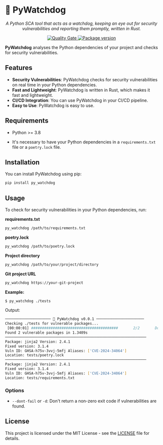 # 🐶 PyWatchdog

<p align="center">
    <em>A Python SCA tool that acts as a watchdog, keeping an eye out for security vulnerabilities and reporting them promptly, written in Rust.</em>
</p>

<p align="center">
    <a href="https://sonarcloud.io/summary/new_code?id=rohaquinlop_PyWatchdog" target="_blank">
        <img src="https://sonarcloud.io/api/project_badges/measure?project=rohaquinlop_PyWatchdog&metric=alert_status" alt="Quality Gate">
    </a>
    <a href="https://pypi.org/project/py_watchdog" target="_blank">
        <img src="https://img.shields.io/pypi/v/py_watchdog?color=%2334D058&label=pypi%20package" alt="Package version">
    </a>
</p>

**PyWatchdog** analyses the Python dependencies of your project and checks for security vulnerabilities.

## Features

- **Security Vulnerabilities**: PyWatchdog checks for security vulnerabilities on real time in your Python dependencies.
- **Fast and Lightweight**: PyWatchdog is written in Rust, which makes it fast and lightweight.
- **CI/CD Integration**: You can use PyWatchdog in your CI/CD pipeline.
- **Easy to Use**: PyWatchdog is easy to use.

## Requirements

- Python >= 3.8

- It's necessary to have your Python dependencies in a `requirements.txt` file or a `poetry.lock` file.

## Installation

You can install PyWatchdog using pip:

```bash
pip install py_watchdog
```

## Usage


To check for security vulnerabilities in your Python dependencies, run:

**requirements.txt**

```bash
py_watchdog /path/to/requirements.txt
```

**poetry.lock**

```bash
py_watchdog /path/to/poetry.lock
```

**Project directory**

```bash
py_watchdog /path/to/your/project/directory
```

**Git project URL**

```bash
py_watchdog https://your-git-project
```


**Example:**

```bash
$ py_watchdog ./tests
```

Output:
```bash
───────────────────── 🐶 PyWatchdog v0.0.1 ──────────────────────
Checking ./tests for vulnerable packages...
 [00:00:01] ########################################       2/2       Done!
Found 2 vulnerable packages in 1.3409s
─────────────────────────────────────────────────────────────────
Package: jinja2 Version: 2.4.1
Fixed version: 3.1.4
Vuln ID: GHSA-h75v-3vvj-5mfj Aliases: ['CVE-2024-34064']
Location: tests/poetry.lock
─────────────────────────────────────────────────────────────────
Package: jinja2 Version: 2.4.1
Fixed version: 3.1.4
Vuln ID: GHSA-h75v-3vvj-5mfj Aliases: ['CVE-2024-34064']
Location: tests/requirements.txt
```

### Options

- `--dont-fail` or `-d`: Don't return a non-zero exit code if vulnerabilities are found.

## License

This project is licensed under the MIT License - see the [LICENSE](LICENSE) file for details.
